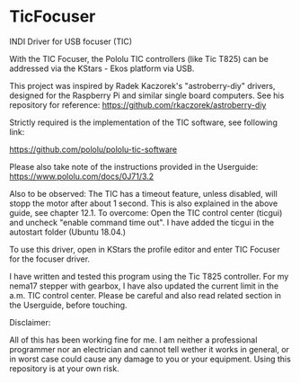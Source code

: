 # TicFocuser
INDI Driver for USB focuser (TIC)

With the TIC Focuser, the Pololu TIC controllers (like Tic T825) can be addressed via the KStars - Ekos platform via USB. 

This project was inspired by Radek Kaczorek's "astroberry-diy" drivers, designed for the Raspberry Pi and similar single board computers. See his repository for reference: https://github.com/rkaczorek/astroberry-diy

Strictly required is the implementation of the TIC software, see following link:

https://github.com/pololu/pololu-tic-software

Please also take note of the instructions provided in the Userguide:
https://www.pololu.com/docs/0J71/3.2

Also to be observed: The TIC has a timeout feature, unless disabled, will stopp the motor after about 1 second. This is also explained in the above guide, see chapter 12.1. To overcome: Open the TIC control center (ticgui) and uncheck "enable command time  out". I have added the ticgui in the autostart folder (Ubuntu 18.04.)

To use this driver, open in KStars the profile editor and enter TIC Focuser for the focuser driver.

I have written and tested this program using the Tic T825 controller. For my nema17 stepper with gearbox, I have also updated the current limit in the a.m. TIC control center. Please be careful and also read related section in the Userguide, before touching.

Disclaimer:

All of this has been working fine for me. I am neither a professional programmer nor an electrician and cannot tell wether it works in general, or in worst case could cause any damage to you or your equipment. Using this repository is at your own risk.
